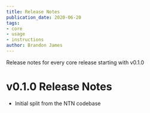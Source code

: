 ```yaml
---
title: Release Notes
publication_date: 2020-06-20
tags:
- core
- usage
- instructions
author: Brandon James
---
```


Release notes for every core release starting with v0.1.0

# v0.1.0 Release Notes
- Initial split from the NTN codebase